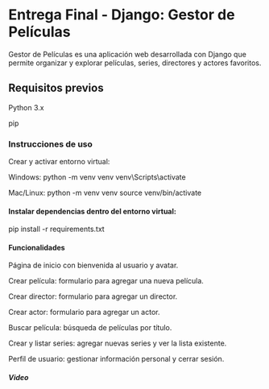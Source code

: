 # Entrega Final - Django: Gestor de Películas

Gestor de Películas es una aplicación web desarrollada con Django que permite organizar y explorar películas, series, directores y actores favoritos.

## Requisitos previos

Python 3.x

pip

### Instrucciones de uso

Crear y activar entorno virtual:

Windows:
python -m venv venv
venv\Scripts\activate

Mac/Linux:
python -m venv venv
source venv/bin/activate

#### Instalar dependencias dentro del entorno virtual:
pip install -r requirements.txt


#### Funcionalidades

Página de inicio con bienvenida al usuario y avatar.

Crear película: formulario para agregar una nueva película.

Crear director: formulario para agregar un director.

Crear actor: formulario para agregar un actor.

Buscar película: búsqueda de películas por título.

Crear y listar series: agregar nuevas series y ver la lista existente.

Perfil de usuario: gestionar información personal y cerrar sesión.




##### Video

